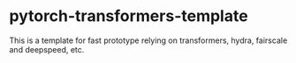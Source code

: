 # pytorch-transformers-template
This is a template for fast prototype relying on transformers, hydra, fairscale and deepspeed, etc.
